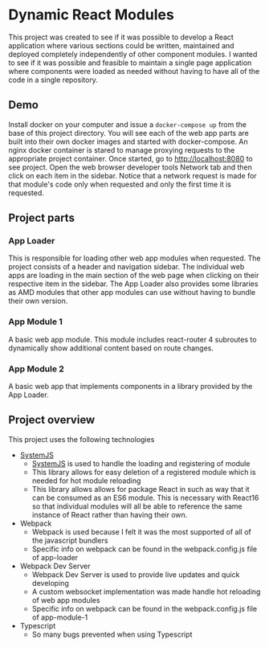 # Dynamic React Modules

This project was created to see if it was possible to develop a React application where various sections could be written, maintained and deployed completely independently of other component modules.
I wanted to see if it was possible and feasible to maintain a single page application where components were loaded as needed without having to have all of the code in a single repository.

## Demo

Install docker on your computer and issue a `docker-compose up` from the base of this project directory.
You will see each of the web app parts are built into their own docker images and started with docker-compose.
An nginx docker container is stared to manage proxying requests to the appropriate project container.
Once started, go to [http://localhost:8080](http://localhost:8080) to see project.
Open the web browser developer tools Network tab and then click on each item in the sidebar.
Notice that a network request is made for that module's code only when requested and only the first time it is requested.

## Project parts

### App Loader

This is responsible for loading other web app modules when requested.
The project consists of a header and navigation sidebar.
The individual web apps are loading in the main section of the web page when clicking on their respective item in the sidebar.
The App Loader also provides some libraries as AMD modules that other app modules can use without having to bundle their own version.

### App Module 1

A basic web app module. This module includes react-router 4 subroutes to dynamically show additional content based on route changes.

### App Module 2

A basic web app that implements components in a library provided by the App Loader.

## Project overview

This project uses the following technologies

- [SystemJS](https://github.com/systemjs/systemjs)
  - [SystemJS](https://github.com/systemjs/systemjs) is used to handle the loading and registering of module
  - This library allows for easy deletion of a registered module which is needed for hot module reloading
  - This library allows allows for package React in such as way that it can be consumed as an ES6 module. This is necessary with React16 so that individual modules will all be able to reference the same instance of React rather than having their own.
- Webpack
  - Webpack is used because I felt it was the most supported of all of the javascript bundlers
  - Specific info on webpack can be found in the webpack.config.js file of app-loader
- Webpack Dev Server
  - Webpack Dev Server is used to provide live updates and quick developing
  - A custom websocket implementation was made handle hot reloading of web app modules
  - Specific info on webpack can be found in the webpack.config.js file of app-module-1
- Typescript
  - So many bugs prevented when using Typescript
